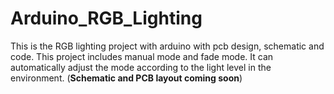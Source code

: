 # Arduino_RGB_Lighting
This is the RGB lighting project with arduino with pcb design, schematic and code.
This project includes manual mode and fade mode. It can automatically adjust the mode according to the light level in the environment.
(**Schematic and PCB layout coming soon**)
